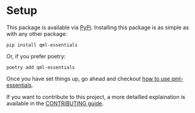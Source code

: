 # Setup

This package is available via [PyPi](https://pypi.org/project/qml-essentials/).
Installing this package is as simple as with any other package:

`pip install qml-essentials`

Or, if you prefer poetry:

`poetry add qml-essentials`

Once you have set things up, go ahead and checkout [how to use qml-essentials](usage.md).

If you want to contribute to this project, a more detailled explaination is available in the [CONTRIBUTING guide](https://github.com/cirKITers/qml-essentials/blob/main/CONTRIBUTING.md). 